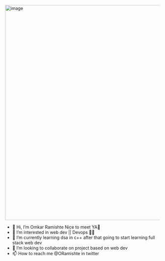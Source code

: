 
<img width="700" alt="image" src="https://user-images.githubusercontent.com/93393539/183282788-ce9187d3-96a0-4f7d-abf7-15cb9e8f5e79.png">



- 👋 Hi, I’m Omkar Ramishte Nice to meet YA🙌
- 👀 I’m interested in web dev || Devops 🧑‍💻
- 🌱 I’m currently learning dsa in c++ after that going to start learning full stack web dev
- 💞️ I’m looking to collaborate on project based on web dev
- 📫 How to reach me @ORamishte  in twitter


<!---
omk-coder/omk-coder is a ✨ special ✨ repository because its `README.md` (this file) appears on your GitHub profile.
You can click the Preview link to take a look at your changes.
--->
